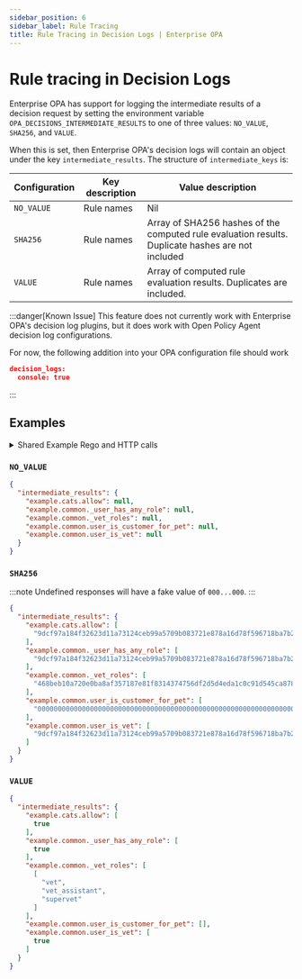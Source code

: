```yaml
---
sidebar_position: 6
sidebar_label: Rule Tracing
title: Rule Tracing in Decision Logs | Enterprise OPA
---
```



# Rule tracing in Decision Logs

Enterprise OPA has support for logging the intermediate results of a decision request by setting the environment variable `OPA_DECISIONS_INTERMEDIATE_RESULTS` to one of three values: `NO_VALUE`, `SHA256`, and `VALUE`.

When this is set, then Enterprise OPA's decision logs will contain an object under the key `intermediate_results`. The structure of `intermediate_keys` is:


| Configuration | Key description | Value description |
| - | - | - |
| `NO_VALUE` | Rule names | Nil |
| `SHA256` | Rule names | Array of SHA256 hashes of the computed rule evaluation results. Duplicate hashes are not included |
| `VALUE` | Rule names | Array of computed rule evaluation results. Duplicates are included. |


:::danger[Known Issue]
This feature does not currently work with Enterprise OPA's decision log plugins, but it does work with Open Policy Agent decision log configurations.

For now, the following addition into your OPA configuration file should work

```json
decision_logs:
  console: true
```
:::


## Examples

<details>
  <summary>Shared Example Rego and HTTP calls</summary>

`cats.rego`:

```rego
package example.cats

import data.example.common as ex_common

default allow = false

allow {
	ex_common.user_is_vet(input.user)
}

allow {
	ex_common.user_is_customer_for_pet(input.user, input.pet)
}
```

`common.rego`:

```rego
package example.common

import rego.v1

_user_has_any_role(user, allowedRoles) if {
	some r in user.roles
	r in allowedRoles
}

_vet_roles := ["vet", "vet_assistant", "supervet"]

user_is_vet(user) if _user_has_any_role(user, _vet_roles)

user_is_customer_for_pet(user, pet) if user.id == pet.owner

user_is_customer_for_pet(user, pet) if user.id in pet.family
```

`input.json`:

```json
{
  "input": {
    "correlationId": "0c85-9900",
    "user": {
      "id": "0077",
      "name": "Claire",
      "roles": [
        "vet"
      ]
    },
    "pet": {
      "name": "Garfield",
      "owner": "1155",
      "family": [
        "2255",
        "3355"
      ]
    }
  }
}
```

```curl
curl -d "@input.json" -X POST http://localhost:8181/v1/data/example/cats
```
</details>


### `NO_VALUE`

```json
{
  "intermediate_results": {
    "example.cats.allow": null,
    "example.common._user_has_any_role": null,
    "example.common._vet_roles": null,
    "example.common.user_is_customer_for_pet": null,
    "example.common.user_is_vet": null
  }
}
```


### `SHA256`

:::note
Undefined responses will have a fake value of `000...000`.
:::

```json
{
  "intermediate_results": {
    "example.cats.allow": [
      "9dcf97a184f32623d11a73124ceb99a5709b083721e878a16d78f596718ba7b2"
    ],
    "example.common._user_has_any_role": [
      "9dcf97a184f32623d11a73124ceb99a5709b083721e878a16d78f596718ba7b2"
    ],
    "example.common._vet_roles": [
      "468beb10a720e0ba8af357187e81f8314374756df2d5d4eda1c0c91d545ca878"
    ],
    "example.common.user_is_customer_for_pet": [
      "0000000000000000000000000000000000000000000000000000000000000000"
    ],
    "example.common.user_is_vet": [
      "9dcf97a184f32623d11a73124ceb99a5709b083721e878a16d78f596718ba7b2"
    ]
  }
}
```


### `VALUE`

```json
{
  "intermediate_results": {
    "example.cats.allow": [
      true
    ],
    "example.common._user_has_any_role": [
      true
    ],
    "example.common._vet_roles": [
      [
        "vet",
        "vet_assistant",
        "supervet"
      ]
    ],
    "example.common.user_is_customer_for_pet": [],
    "example.common.user_is_vet": [
      true
    ]
  }
}
```
